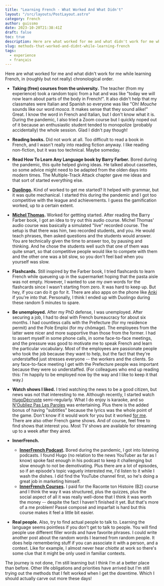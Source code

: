 ```yaml
---
title: "Learning French - What Worked And What Didn't"
layout: "/src/layouts/PostLayout.astro"
category: French
author: guissmo
date: 2023-10-20T21:38:41Z
draft: false
toc: true
description: Here are what worked for me and what didn't work for me while learning French
slug: methods-that-worked-and-didnt-while-learning-french
tags:
  - experience
  - français
---
```


Here are what worked for me and what didn't work for me while learning French, in (roughly but not really) chronological order.

- **Taking (free) courses from the university.** The teacher (from my experience) took a random topic from a hat and was like "today we will now learn about parts of the body in French!". It also didn't help that my classmates were Italian and Spanish so everyone was like "Oh! _Mouche_ sounds like our word _mosca_. It makes sense that they sound alike!" Great. I know the word in French and Italian, but I don't know what it is. During the pandemic, I also tried a Zoom course but I quickly noped out of it because an enthusiastic student tended to monopolize (probably accidentally) the whole session. Glad I didn't pay though!

- **Reading books.** Did not work at all. Too difficult to read a book in French, and I wasn't really into reading fiction anyway. I like reading non-fiction, but it was too technical. Maybe someday.

- **Read How To Learn Any Language book by Barry Farber.** Bored during the pandemic, this quite helped giving ideas. He talked about cassettes, so some advice might need to be adapted from the olden days into modern times. The Multiple-Track Attack chapter gave me ideas and that sort of started everything else.

- **[Duolingo](https://www.duolingo.com/).** Kind of worked to get me started? It helped with grammar, but it was quite mechanical. I started this during the pandemic and I got too competitive with the league and achievements. I guess the gamification worked, up to a certain extent.

- **[Michel Thomas](https://www.michelthomas.com/learn-french/).** Worked for gettting started. After reading the Barry Farber book, I got an idea to try out this audio course. Michel Thomas' audio course was basically a simulated "live" recorded course. The setup is that there was him, two recorded students, and you. He would teach phrases, then asked questions and the students would answer. You are technically given the time to answer too, by pausing and thinking. And he chose the students well such that one of them was quite smart, so that competitive people would like to compete with them and the other one was a bit slow, so you don't feel bad when you yourself was slow.

- **Flashcards.** Still inspired by the Farber book, I tried flashcards to learn French while queueing up in the supermarket hoping that the pasta aisle was not empty. However, I wanted to use my _own_ words for the flashcards since I wasn't starting from zero. It was hard to keep up. But hey, if you can do it go for it. There are also apps on the phone like [Anki](https://apps.ankiweb.net/) if you're into that. Personally, I think I ended up with Duolingo during these random 5 minutes to spare.

- **Be unemployed.** After my PhD defense, I was unemployed. After securing a job, I had to deal with French bureaucracy for about six months. I had countless calls with the Prefecture (for my residence permit) and the Pole Emploi (for my chômage). The employees from the latter were nicer and more supportive than those from the former. I had to assert myself in some phone calls, in some face-to-face meetings, and the pressure was good to motivate me to speak French and learn the particular vocabulary. Most of the employees are passionate people who took the job because they want to help, but the fact that they're understaffed just stresses everyone -- the workers and the clients. So any face-to-face meeting I get with the Prefecture people was important because they were so understaffed. (For colleagues who end up reading this: I'm happily to be employed now by the way and I like to keep it that way.)

- **Watch shows I liked.** I tried watching the news to be a good citizen, but news was not that interesting to me. Although recently, I started watch [HugoDécrypte](https://www.youtube.com/@HugoDecrypte) semi-regularly. What I do enjoy is karaoke, and so [N'Oubliez Pas Les Paroles](https://www.france.tv/france-2/n-oubliez-pas-les-paroles/) was entertaining. Plus there is the added bonus of having "subtitles" because the lyrics was the whole point of the game. Don't know if it would work for you but it worked [for me](https://youtu.be/FEmJL4amxwc?t=10). There are also other French game shows. And of course, feel free to find shows that interest you. Most TV shows are available for streaming up to a week after they aired.

- **InnerFrench.**

  - **[InnerFrench Podcast](https://innerfrench.com/podcast/).** Bored during the pandemic, I got into listening podcasts. I found Hugo (no relation to the news YouTuber as far as I know) spoke fast enough in his podcast to keep it challenging but slow enough to not be demotivating. Plus there are a lot of episodes, so if an episode's topic vaguely interested me, I'd listen to it while I wash the dishes. I did find the YouTube channel first, so he's doing a great job in marketing himself.
  - **[InnerFrench Courses](https://courses.innerfrench.com/rth-2023/).** I paid for the Raconte ton Histoire (B2) course and I think the way it was structured, plus the quizzes, plus the social aspect of all it was really well-done that I think it was worth the money -- despite the fact I haven't finished it yet. But that's more of a me problem! Passé composé and imparfait is hard but this course makes it feel a little bit easier.

- **Real people.** Also, try to find actual people to talk to. Learning the language seems pointless if you don't get to talk to people. You will find people use different filler words and have favorite phrases. I could write another post about the random words I learned from random people. It does help remembering stuff if you can associate it with a person, and a context. Like for example, I almost never hear _chiotte_ at work so there's some clue that it might be only used in familiar contexts.

The journey is not done, I'm still learning but I think I'm at a better place than before. Other life obligations and priorities have arrived but I'm still trying out the methods that I felt worked when I get the downtime. Which I should actually carve out more these days!
